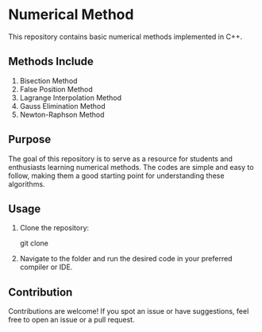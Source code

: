 # Numerical Method
This repository contains basic numerical methods implemented in C++. 
## Methods Include
1. Bisection Method
2. False Position Method
3. Lagrange Interpolation Method
4. Gauss Elimination Method
5. Newton-Raphson Method

## Purpose
The goal of this repository is to serve as a resource for students and enthusiasts learning numerical methods. The codes are simple and easy to follow, making them a good starting point for understanding these algorithms.

## Usage
1. Clone the repository:
   
   git clone  
2. Navigate to the folder and run the desired code in your preferred compiler or IDE.

## Contribution
Contributions are welcome! If you spot an issue or have suggestions, feel free to open an issue or a pull request.
